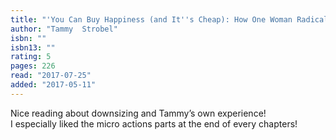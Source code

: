 ```yaml
---
title: "'You Can Buy Happiness (and It''s Cheap): How One Woman Radically Simplified Her Life and How You Can Too'"
author: "Tammy  Strobel"
isbn: ""
isbn13: ""
rating: 5
pages: 226
read: "2017-07-25"
added: "2017-05-11"
---
```

Nice reading about downsizing and Tammy’s own experience!<br/>I especially liked the micro actions parts at the end of every chapters!

